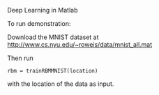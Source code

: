 Deep Learning in Matlab

To run demonstration:

  Download the MNIST dataset at http://www.cs.nyu.edu/~roweis/data/mnist_all.mat 

  Then run 

    rbm = trainRBMMNIST(location) 

  with the location of the data as input.

